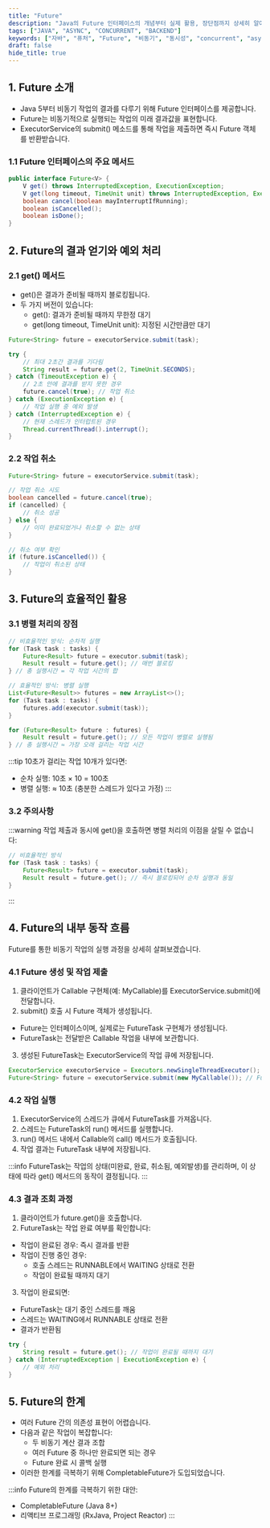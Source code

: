 ```yaml
---
title: "Future"
description: "Java의 Future 인터페이스의 개념부터 실제 활용, 장단점까지 상세히 알아봅니다. Future를 사용한 비동기 프로그래밍의 모든 것을 실제 예제와 함께 설명합니다."
tags: ["JAVA", "ASYNC", "CONCURRENT", "BACKEND"]
keywords: ["자바", "퓨처", "Future", "비동기", "동시성", "concurrent", "async", "병렬처리", "parallel processing", "스레드", "thread"]
draft: false
hide_title: true
---
```


## 1. Future 소개

- Java 5부터 비동기 작업의 결과를 다루기 위해 Future 인터페이스를 제공합니다.
- Future는 비동기적으로 실행되는 작업의 미래 결과값을 표현합니다.
- ExecutorService의 submit() 메소드를 통해 작업을 제출하면 즉시 Future 객체를 반환받습니다.

### 1.1 Future 인터페이스의 주요 메서드

```java
public interface Future<V> {
    V get() throws InterruptedException, ExecutionException;
    V get(long timeout, TimeUnit unit) throws InterruptedException, ExecutionException, TimeoutException;
    boolean cancel(boolean mayInterruptIfRunning);
    boolean isCancelled();
    boolean isDone();
}
```

## 2. Future의 결과 얻기와 예외 처리

### 2.1 get() 메서드

- get()은 결과가 준비될 때까지 블로킹됩니다.
- 두 가지 버전이 있습니다:
  - get(): 결과가 준비될 때까지 무한정 대기
  - get(long timeout, TimeUnit unit): 지정된 시간만큼만 대기

```java
Future<String> future = executorService.submit(task);

try {
    // 최대 2초간 결과를 기다림
    String result = future.get(2, TimeUnit.SECONDS);
} catch (TimeoutException e) {
    // 2초 안에 결과를 받지 못한 경우
    future.cancel(true); // 작업 취소
} catch (ExecutionException e) {
    // 작업 실행 중 예외 발생
} catch (InterruptedException e) {
    // 현재 스레드가 인터럽트된 경우
    Thread.currentThread().interrupt();
}
```

### 2.2 작업 취소

```java
Future<String> future = executorService.submit(task);

// 작업 취소 시도
boolean cancelled = future.cancel(true);
if (cancelled) {
    // 취소 성공
} else {
    // 이미 완료되었거나 취소할 수 없는 상태
}

// 취소 여부 확인
if (future.isCancelled()) {
    // 작업이 취소된 상태
}
```

## 3. Future의 효율적인 활용

### 3.1 병렬 처리의 장점

```java
// 비효율적인 방식: 순차적 실행
for (Task task : tasks) {
    Future<Result> future = executor.submit(task);
    Result result = future.get(); // 매번 블로킹
} // 총 실행시간 = 각 작업 시간의 합

// 효율적인 방식: 병렬 실행
List<Future<Result>> futures = new ArrayList<>();
for (Task task : tasks) {
    futures.add(executor.submit(task));
}

for (Future<Result> future : futures) {
    Result result = future.get(); // 모든 작업이 병렬로 실행됨
} // 총 실행시간 ≈ 가장 오래 걸리는 작업 시간
```

:::tip
10초가 걸리는 작업 10개가 있다면:
- 순차 실행: 10초 × 10 = 100초
- 병렬 실행: ≈ 10초 (충분한 스레드가 있다고 가정)
  :::

### 3.2 주의사항

:::warning
작업 제출과 동시에 get()을 호출하면 병렬 처리의 이점을 살릴 수 없습니다:

```java
// 비효율적인 방식
for (Task task : tasks) {
    Future<Result> future = executor.submit(task);
    Result result = future.get(); // 즉시 블로킹되어 순차 실행과 동일
}
```
:::

## 4. Future의 내부 동작 흐름

Future를 통한 비동기 작업의 실행 과정을 상세히 살펴보겠습니다.

### 4.1 Future 생성 및 작업 제출

1. 클라이언트가 Callable 구현체(예: MyCallable)를 ExecutorService.submit()에 전달합니다.
2. submit() 호출 시 Future 객체가 생성됩니다.
  - Future는 인터페이스이며, 실제로는 FutureTask 구현체가 생성됩니다.
  - FutureTask는 전달받은 Callable 작업을 내부에 보관합니다.
3. 생성된 FutureTask는 ExecutorService의 작업 큐에 저장됩니다.

```java
ExecutorService executorService = Executors.newSingleThreadExecutor();
Future<String> future = executorService.submit(new MyCallable()); // FutureTask 생성
```

### 4.2 작업 실행

1. ExecutorService의 스레드가 큐에서 FutureTask를 가져옵니다.
2. 스레드는 FutureTask의 run() 메서드를 실행합니다.
3. run() 메서드 내에서 Callable의 call() 메서드가 호출됩니다.
4. 작업 결과는 FutureTask 내부에 저장됩니다.

:::info
FutureTask는 작업의 상태(미완료, 완료, 취소됨, 예외발생)를 관리하며,
이 상태에 따라 get() 메서드의 동작이 결정됩니다.
:::

### 4.3 결과 조회 과정

1. 클라이언트가 future.get()을 호출합니다.
2. FutureTask는 작업 완료 여부를 확인합니다:
  - 작업이 완료된 경우: 즉시 결과를 반환
  - 작업이 진행 중인 경우:
    - 호출 스레드는 RUNNABLE에서 WAITING 상태로 전환
    - 작업이 완료될 때까지 대기
3. 작업이 완료되면:
  - FutureTask는 대기 중인 스레드를 깨움
  - 스레드는 WAITING에서 RUNNABLE 상태로 전환
  - 결과가 반환됨

```java
try {
    String result = future.get(); // 작업이 완료될 때까지 대기
} catch (InterruptedException | ExecutionException e) {
    // 예외 처리
}
```

## 5. Future의 한계

- 여러 Future 간의 의존성 표현이 어렵습니다.
- 다음과 같은 작업이 복잡합니다:
  - 두 비동기 계산 결과 조합
  - 여러 Future 중 하나만 완료되면 되는 경우
  - Future 완료 시 콜백 실행
- 이러한 한계를 극복하기 위해 CompletableFuture가 도입되었습니다.

:::info
Future의 한계를 극복하기 위한 대안:
- CompletableFuture (Java 8+)
- 리액티브 프로그래밍 (RxJava, Project Reactor)
  :::